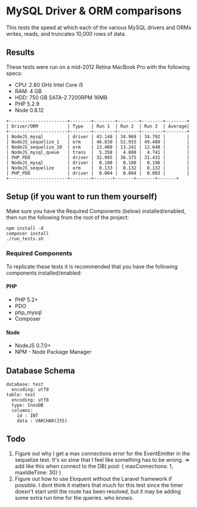 # MySQL Driver & ORM comparisons

This tests the speed at which each of the various MySQL drivers and ORMs writes, reads, and
truncates 10,000 rows of data.


## Results

These tests were run on a mid-2012 Retina MacBook Pro with the following specs:

* CPU: 2.80 GHz Intel Core i5
* RAM: 4 GB
* HDD: 750 GB SATA-2 7200RPM 16MB
* PHP 5.2.9
* Node 0.8.12

```
+----------------------+--------+--------+--------+--------+--------+
| Driver/ORM           | Type   | Run 1  | Run 2  | Run 3  | Average|
+----------------------+--------+--------+--------+--------+--------+
| NodeJS_mysql         | driver | 43.148 | 34.969 | 34.792 |        |
| NodeJS_sequelize_1   | orm    | 46.830 | 52.933 | 49.480 |        |
| NodeJS_sequelize_10  | orm    | 13.408 | 13.241 | 12.648 |        |
| NodeJS_mysql_queue   | trans  |  5.358 |  4.880 |  4.741 |        |
| PHP_PDO              | driver | 32.905 | 36.375 | 31.431 |        |
| NodeJS_mysql         | driver |  0.108 |  0.188 |  0.196 |        |
| NodeJS_sequelize     | orm    |  0.133 |  0.132 |  0.132 |        |
| PHP_PDO              | driver |  0.004 |  0.004 |  0.003 |        |
+----------------------+--------+-------+-------+-------+-------+
```


## Setup (if you want to run them yourself)
Make sure you have the Required Components (below) installed/enabled, then run the following from
the root of the project:
```
npm install -d
composer install
./run_tests.sh
```

### Required Components
To replicate these tests it is recommended that you have the following components installed/enabled:

#### PHP

* PHP 5.2+
* PDO
* php_mysql
* Composer

#### Node

* NodeJS 0.7.0+
* NPM - Node Package Manager


## Database Schema

```
database: test
  encoding: utf8
table: test
  encoding: utf8
  type: InnoDB
  columns:
    id : INT
    data : VARCHAR(255)
```


## Todo

1. Figure out why I get a max connections error for the EventEmitter in the sequelize test. It's so
   slow that I feel like something has to be wrong.
   => add like this when connect to the DB( pool: { maxConnections: 1, maxIdleTime: 30} )
2. Figure out how to use Eloquent without the Laravel framework if possible. I dont think it matters
   that much for this test since the timer doesn't start until the route has been resolved, but it
   may be adding some extra run time for the queries. who knows.